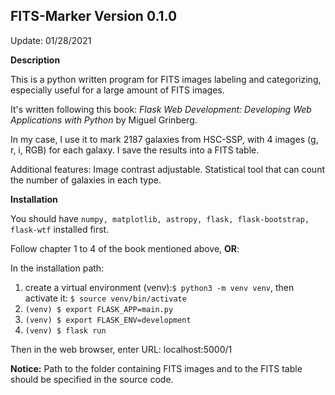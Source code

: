 FITS-Marker Version 0.1.0  
-----------
Update: 01/28/2021

**Description**

This is a python written program for FITS images labeling and categorizing, especially useful for a large amount of FITS images.

It's written following this book: *Flask Web Development: Developing Web Applications with Python* by Miguel Grinberg.

In my case, I use it to mark 2187 galaxies from HSC-SSP, with 4 images (g, r, i, RGB) for each galaxy. I save the results into a FITS table.

Additional features: Image contrast adjustable. Statistical tool that can count the number of galaxies in each type.

**Installation**

You should have ```numpy, matplotlib, astropy, flask, flask-bootstrap, flask-wtf```  installed first.

Follow chapter 1 to 4 of the book mentioned above, **OR**:

In the installation path:
  1) create a virtual environment (venv):```$ python3 -m venv venv```, then activate it: ```$ source venv/bin/activate``` 
  2) ```(venv) $ export FLASK_APP=main.py```
  3) ```(venv) $ export FLASK_ENV=development```
  4) ```(venv) $ flask run```
  
Then in the web browser, enter URL: localhost:5000/1

**Notice:** Path to the folder containing FITS images and to the FITS table should be specified in the source code. 
